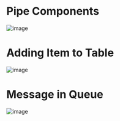 # Pipe Components 
![image](https://github.com/user-attachments/assets/2449e4f9-eb16-47d0-b794-8a5615047f4e)

# Adding Item to Table 
![image](https://github.com/user-attachments/assets/abb57875-4db4-411b-9a94-2adb0e2cd41a)

# Message in Queue
![image](https://github.com/user-attachments/assets/35220c8a-a780-4501-8efa-2f5acc9bac1d)

